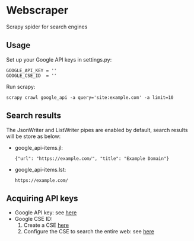# Webscraper
Scrapy spider for search engines

## Usage
Set up your Google API keys in settings.py:
```
GOOGLE_API_KEY = ''
GOOGLE_CSE_ID  = ''
```
Run scrapy:
```
scrapy crawl google_api -a query='site:example.com' -a limit=10
```

## Search results
The JsonWriter and ListWriter pipes are enabled by default, search results will be store as below:
- google_api-items.jl:
  ```
  {"url": "https://example.com/", "title": "Example Domain"}
  ```
- google_api-items.lst:
  ```
  https://example.com/
  ```

## Acquiring API keys
* Google API key: see [here](https://support.google.com/googleapi/answer/6158841?hl=en&ref_topic=7013279)
* Google CSE ID:
  1. Create a CSE [here](http://www.google.com/cse/all)
  2. Configure the CSE to search the entire web: see [here](https://support.google.com/customsearch/answer/2631040?hl=en)


